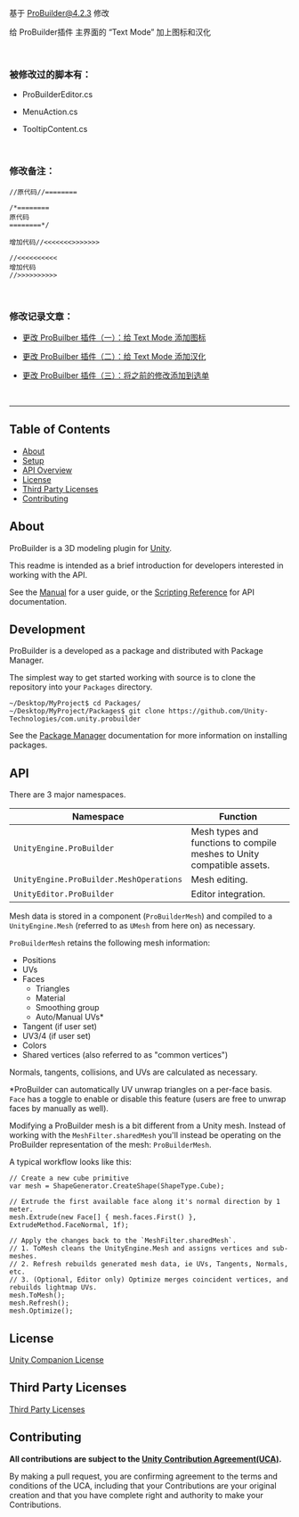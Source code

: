 基于 ProBuilder@4.2.3 修改

给 ProBuilder插件 主界面的 “Text Mode” 加上图标和汉化

<br/>

### 被修改过的脚本有：

 - ProBuilderEditor.cs

 - MenuAction.cs
 
 - TooltipContent.cs

<br/>

### 修改备注：

```
//原代码//========

/*========
原代码
========*/

增加代码//<<<<<<<>>>>>>>

//<<<<<<<<<<
增加代码
//>>>>>>>>>>
```

<br/>

### 修改记录文章：

 - [更改 ProBuilber 插件（一）：给 Text Mode 添加图标](https://www.liangs.top/ProBuilderModify-01/)
 
 - [更改 ProBuilber 插件（二）：给 Text Mode 添加汉化](https://www.liangs.top/ProBuilderModify-02/)
 
 - [更改 ProBuilber 插件（三）：将之前的修改添加到选单](https://www.liangs.top/ProBuilderModify-03/)


<br/>

---


## Table of Contents

- [About](#about)
- [Setup](#development)
- [API Overview](#api)
- [License](#license)
- [Third Party Licenses](#third-party-licenses)
- [Contributing](#contributing)

## About

ProBuilder is a 3D modeling plugin for [Unity](https://unity3d.com).

This readme is intended as a brief introduction for developers interested in working with the API.

See the [Manual](https://docs.unity3d.com/Packages/com.unity.probuilder@4.0/manual/index.html) for a user guide, or the [Scripting Reference](https://docs.unity3d.com/Packages/com.unity.probuilder@4.0/api/index.html) for API documentation.

## Development

ProBuilder is a developed as a package and distributed with Package Manager.

The simplest way to get started working with source is to clone the repository into your `Packages` directory.

```
~/Desktop/MyProject$ cd Packages/
~/Desktop/MyProject/Packages$ git clone https://github.com/Unity-Technologies/com.unity.probuilder
```

See the [Package Manager](https://docs.unity3d.com/Packages/com.unity.package-manager-ui@2.0/manual/index.html#installing-removing-disabling-and-updating-packages) documentation for more information on installing packages.

## API

There are 3 major namespaces.

| Namespace | Function |
|--|--|
| `UnityEngine.ProBuilder` | Mesh types and functions to compile meshes to Unity compatible assets. |
| `UnityEngine.ProBuilder.MeshOperations` | Mesh editing. |
| `UnityEditor.ProBuilder` | Editor integration. |

Mesh data is stored in a component (`ProBuilderMesh`) and compiled to a `UnityEngine.Mesh` (referred to as `UMesh` from here on) as necessary.

`ProBuilderMesh` retains the following mesh information:

- Positions
- UVs
- Faces
	- Triangles
	- Material
	- Smoothing group
	- Auto/Manual UVs*
- Tangent (if user set)
- UV3/4 (if user set)
- Colors
- Shared vertices (also referred to as "common vertices")

Normals, tangents, collisions, and UVs are calculated as necessary.

\*ProBuilder can automatically UV unwrap triangles on a per-face basis. `Face`
has a toggle to enable or disable this feature (users are free to unwrap faces
by manually as well).

Modifying a ProBuilder mesh is a bit different from a Unity mesh. Instead of
working with the `MeshFilter.sharedMesh` you'll instead be operating on the
ProBuilder representation of the mesh: `ProBuilderMesh`.

A typical workflow looks like this:

```
// Create a new cube primitive
var mesh = ShapeGenerator.CreateShape(ShapeType.Cube);

// Extrude the first available face along it's normal direction by 1 meter.
mesh.Extrude(new Face[] { mesh.faces.First() }, ExtrudeMethod.FaceNormal, 1f);

// Apply the changes back to the `MeshFilter.sharedMesh`.
// 1. ToMesh cleans the UnityEngine.Mesh and assigns vertices and sub-meshes.
// 2. Refresh rebuilds generated mesh data, ie UVs, Tangents, Normals, etc.
// 3. (Optional, Editor only) Optimize merges coincident vertices, and rebuilds lightmap UVs.
mesh.ToMesh();
mesh.Refresh();
mesh.Optimize();
```
## License

[Unity Companion License](LICENSE.md)

## Third Party Licenses<a name="third-party-licenses"></a>

[Third Party Licenses](https://github.com/Unity-Technologies/com.unity.probuilder/blob/master/com.unity.probuilder/Third%20Party%20Notices.md)

## Contributing

**All contributions are subject to the [Unity Contribution Agreement(UCA)](https://unity3d.com/legal/licenses/Unity_Contribution_Agreement).**

By making a pull request, you are confirming agreement to the terms and conditions of the UCA, including that your Contributions are your original creation and that you have complete right and authority to make your Contributions.
